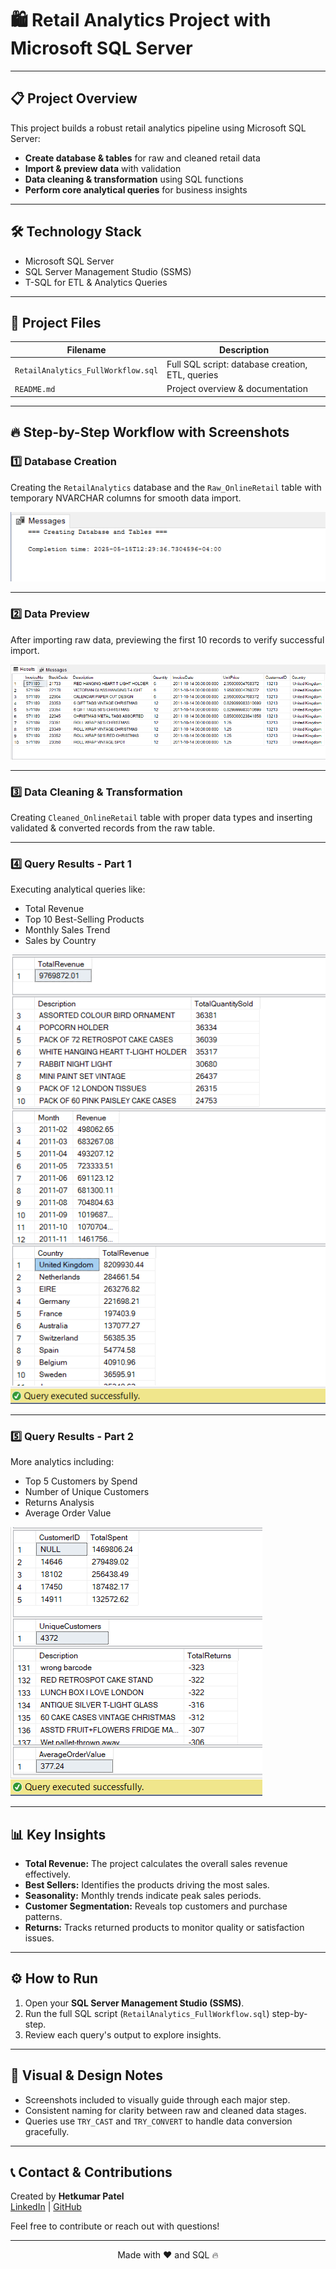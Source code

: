 # 🛍️ Retail Analytics Project with Microsoft SQL Server


---

## 📋 Project Overview

This project builds a robust retail analytics pipeline using Microsoft SQL Server:

- **Create database & tables** for raw and cleaned retail data  
- **Import & preview data** with validation  
- **Data cleaning & transformation** using SQL functions  
- **Perform core analytical queries** for business insights  

---

## 🛠️ Technology Stack

- Microsoft SQL Server  
- SQL Server Management Studio (SSMS)  
- T-SQL for ETL & Analytics Queries  

---

## 📂 Project Files

| Filename                          | Description                                    |
|----------------------------------|------------------------------------------------|
| `RetailAnalytics_FullWorkflow.sql` | Full SQL script: database creation, ETL, queries |
| `README.md`                      | Project overview & documentation               |

---

## 🔥 Step-by-Step Workflow with Screenshots

### 1️⃣ Database Creation

Creating the `RetailAnalytics` database and the `Raw_OnlineRetail` table with temporary NVARCHAR columns for smooth data import.

![Database Creation Screenshot](database_creation.png)

---

### 2️⃣ Data Preview

After importing raw data, previewing the first 10 records to verify successful import.

![Data Preview Screenshot](data_preview.png)

---

### 3️⃣ Data Cleaning & Transformation

Creating `Cleaned_OnlineRetail` table with proper data types and inserting validated & converted records from the raw table.

---

### 4️⃣ Query Results - Part 1

Executing analytical queries like:

- Total Revenue  
- Top 10 Best-Selling Products  
- Monthly Sales Trend
- Sales by Country  


![Query Results 1 Screenshot](query_results1.png)

---

### 5️⃣ Query Results - Part 2

More analytics including:

- Top 5 Customers by Spend  
- Number of Unique Customers  
- Returns Analysis  
- Average Order Value  

![Query Results 2 Screenshot](query_results2.png)

---

## 📊 Key Insights

- **Total Revenue:** The project calculates the overall sales revenue effectively.  
- **Best Sellers:** Identifies the products driving the most sales.  
- **Seasonality:** Monthly trends indicate peak sales periods.  
- **Customer Segmentation:** Reveals top customers and purchase patterns.  
- **Returns:** Tracks returned products to monitor quality or satisfaction issues.  

---

## ⚙️ How to Run

1. Open your **SQL Server Management Studio (SSMS)**.  
2. Run the full SQL script (`RetailAnalytics_FullWorkflow.sql`) step-by-step.  
3. Review each query's output to explore insights.  

---

## 🎨 Visual & Design Notes

- Screenshots included to visually guide through each major step.  
- Consistent naming for clarity between raw and cleaned data stages.  
- Queries use `TRY_CAST` and `TRY_CONVERT` to handle data conversion gracefully.  

---

## 📞 Contact & Contributions

Created by **Hetkumar Patel**  
[LinkedIn](https://www.linkedin.com/in/het-patel-359184246/) | [GitHub](https://github.com/HetPatel2022)  

Feel free to contribute or reach out with questions!

---

<p align="center">
  Made with ❤️ and SQL 🔥
</p>
